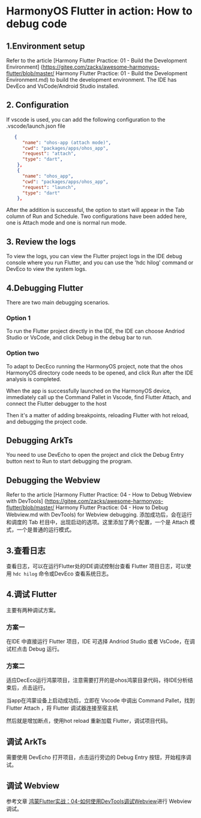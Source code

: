 # HarmonyOS Flutter in action: How to debug code

## 1.Environment setup

Refer to the article [Harmony Flutter Practice: 01 - Build the Development Environment] (https://gitee.com/zacks/awesome-harmonyos-flutter/blob/master/ Harmony Flutter Practice: 01 - Build the Development Environment.md) to build the development environment. The IDE has DevEco and VsCode/Android Studio installed.

## 2. Configuration

If vscode is used, you can add the following configuration to the .vscode/launch.json file

```json
   {
      "name": "ohos-app (attach mode)",
      "cwd": "packages/apps/ohos_app",
      "request": "attach",
      "type": "dart",
    },
    {
      "name": "ohos_app",
      "cwd": "packages/apps/ohos_app",
      "request": "launch",
      "type": "dart"
    },
```

After the addition is successful, the option to start will appear in the Tab column of Run and Schedule. Two configurations have been added here, one is Attach mode and one is normal run mode.

## 3. Review the logs

To view the logs, you can view the Flutter project logs in the IDE debug console where you run Flutter, and you can use the 'hdc hilog' command or DevEco to view the system logs.

## 4.Debugging Flutter

There are two main debugging scenarios.

### Option 1

To run the Flutter project directly in the IDE, the IDE can choose Andriod Studio or VsCode, and click Debug in the debug bar to run.

### Option two

To adapt to DecEco running the HarmonyOS project, note that the ohos HarmonyOS directory code needs to be opened, and click Run after the IDE analysis is completed.

When the app is successfully launched on the HarmonyOS device, immediately call up the Command Pallet in Vscode, find Flutter Attach, and connect the Flutter debugger to the host

Then it's a matter of adding breakpoints, reloading Flutter with hot reload, and debugging the project code.

## Debugging ArkTs

You need to use DevEcho to open the project and click the Debug Entry button next to Run to start debugging the program.

## Debugging the Webview

Refer to the article [Harmony Flutter Practice: 04 - How to Debug Webview with DevTools] (https://gitee.com/zacks/awesome-harmonyos-flutter/blob/master/ Harmony Flutter Practice: 04 - How to Debug Webview.md with DevTools) for Webview debugging.
添加成功后，会在运行和调度的 Tab 栏目中，出现启动的选项。这里添加了两个配置，一个是 Attach 模式，一个是普通的运行模式。

## 3.查看日志

查看日志，可以在运行Flutter处的IDE调试控制台查看 Flutter 项目日志，可以使用 `hdc hilog` 命令或DevEco 查看系统日志。

## 4.调试 Flutter

主要有两种调试方案。

### 方案一

在IDE 中直接运行 Flutter 项目，IDE 可选择 Andriod Studio 或者 VsCode，在调试栏点击 Debug 运行。

### 方案二

适应DecEco运行鸿蒙项目，注意需要打开的是ohos鸿蒙目录代码，待IDE分析结束后，点击运行。

当app在鸿蒙设备上启动成功后，立即在 Vscode 中调出 Command Pallet，找到 Flutter Attach ，将 Flutter 调试器连接至宿主机

然后就是增加断点，使用hot reload 重新加载 Flutter，调试项目代码。

## 调试 ArkTs

需要使用 DevEcho 打开项目，点击运行旁边的 Debug Entry 按钮，开始程序调试。

## 调试 Webview

参考文章 [鸿蒙Flutter实战：04-如何使用DevTools调试Webview](https://gitee.com/zacks/awesome-harmonyos-flutter/blob/master/%E9%B8%BF%E8%92%99Flutter%E5%AE%9E%E6%88%98%EF%BC%9A04-%E5%A6%82%E4%BD%95%E4%BD%BF%E7%94%A8DevTools%E8%B0%83%E8%AF%95Webview.md)进行 Webview 调试。
